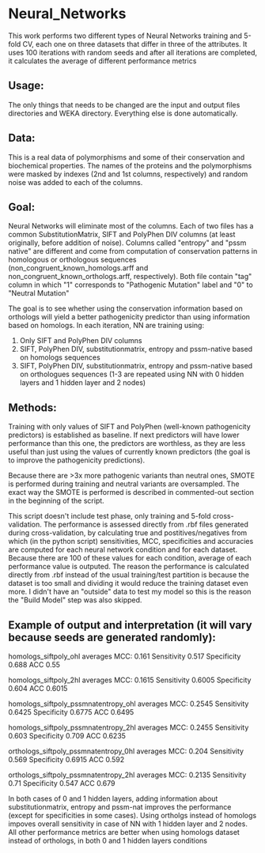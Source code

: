 
# Neural_Networks
This work performs two different types of Neural Networks training and 5-fold CV, each one on three datasets that differ in three of the attributes. It uses 100 iterations with random seeds and after all iterations are completed, it calculates the average of different performance metrics


## Usage: 
The only things that needs to be changed are the input and output files directories and WEKA directory. Everything else is done automatically.

## Data:
This is a real data of polymorphisms and some of their conservation and biochemical properties. The names of the proteins and the polymorphisms were masked by indexes (2nd and 1st columns, respectively) and random noise was added to each of the columns.

## Goal:
Neural Networks will eliminate most of the columns. Each of two files has a common SubstitutionMatrix, SIFT and PolyPhen DIV columns (at least originally, before addition of noise). Columns called "entropy" and "pssm native" are different and come from computation of conservation patterns in homologous or orthologous sequences (non_congruent_known_homologs.arff and non_congruent_known_orthologs.arff, respectively). Both file contain "tag" column in which "1" corresponds to "Pathogenic Mutation" label and "0" to "Neutral Mutation"

The goal is to see whether using the conservation information based on orthologs will yield a better pathogenicity predictor than using information based on homologs. In each iteration, NN are training using:
1. Only SIFT and PolyPhen DIV columns
2. SIFT, PolyPhen DIV, substitutionmatrix,  entropy and pssm-native based on homologs sequences
3. SIFT, PolyPhen DIV, substitutionmatrix,  entropy and pssm-native based on orthologues sequences
(1-3 are repeated using NN with 0 hidden layers and 1 hidden layer and 2 nodes)

## Methods:
Training with only values of SIFT and PolyPhen (well-known pathogenicity predictors) is established as baseline. If next predictors will have lower performance than this one, the predictors are worthless, as they are less useful than just using the values of currently known predictors (the goal is to improve the pathogenicity predictions).

Because there are >3x more pathogenic variants than neutral ones, SMOTE is performed during training and neutral variants are oversampled. The exact way the SMOTE is performed is described in commented-out section in the beginning of the script.

This script doesn't include test phase, only training and 5-fold cross-validation. The performance is assessed directly from .rbf files generated during cross-validation, by calculating true and postitives/negatives from which (in the python script) sensitivities, MCC, specificities and accuracies are computed for each neural network condition and for each dataset. Because there are 100 of these values for each condition, average of each performance value is outputed. The reason the performance is calculated directly from .rbf instead of the usual training/test partition is because the dataset is too small and dividing it would reduce the training dataset even more. I didn't have an "outside" data to test my model so this is the reason the "Build Model" step was also skipped.

## Example of output and interpretation (it will vary because seeds are generated randomly):

homologs_siftpoly_ohl averages
MCC:
0.161
Sensitivity
0.517
Specificity
0.688
ACC
0.55

homologs_siftpoly_2hl averages
MCC:
0.1615
Sensitivity
0.6005
Specificity
0.604
ACC
0.6015

homologs_siftpoly_pssmnatentropy_ohl averages
MCC:
0.2545
Sensitivity
0.6425
Specificity
0.6775
ACC
0.6495

homologs_siftpoly_pssmnatentropy_2hl averages
MCC:
0.2455
Sensitivity
0.603
Specificity
0.709
ACC
0.6235

orthologs_siftpoly_pssmnatentropy_0hl averages
MCC:
0.204
Sensitivity
0.569
Specificity
0.6915
ACC
0.592

orthologs_siftpoly_pssmnatentropy_2hl averages
MCC:
0.2135
Sensitivity
0.71
Specificity
0.547
ACC
0.679


In both cases of 0 and 1 hidden layers, adding information about substitutionmatrix, entropy and pssm-nat improves the performance (except for specificities in some cases). Using ortholgs instead of homologs impoves overall sensitivity in case of NN with 1 hidden layer and 2 nodes. All other performance metrics are better when using homologs dataset instead of orthologs, in both 0 and 1 hidden layers conditions
